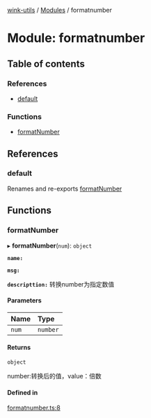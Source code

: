 [wink-utils](../README.md) / [Modules](../modules.md) / formatnumber

# Module: formatnumber

## Table of contents

### References

- [default](formatnumber.md#default)

### Functions

- [formatNumber](formatnumber.md#formatnumber)

## References

### default

Renames and re-exports [formatNumber](formatnumber.md#formatnumber)

## Functions

### formatNumber

▸ **formatNumber**(`num`): `object`

**`name:`**

**`msg:`**

**`descripttion:`** 转换number为指定数值

#### Parameters

| Name | Type |
| :------ | :------ |
| `num` | `number` |

#### Returns

`object`

number:转换后的值，value：倍数

#### Defined in

[formatnumber.ts:8](https://github.com/huahuahuahuahuahua/wink-utils/blob/60986b6/src/formatnumber.ts#L8)
